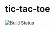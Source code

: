 # tic-tac-toe

[![Build Status](https://travis-ci.org/zarak/tic-tac-toe.svg?branch=master)](https://travis-ci.org/zarak/tic-tac-toe)
